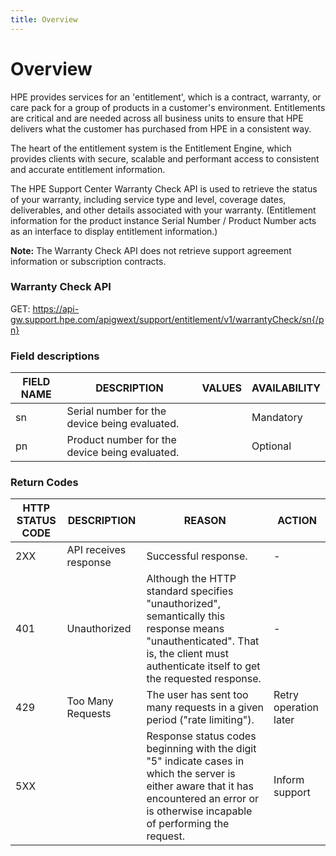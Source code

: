 ```yaml
---
title: Overview
---
```


# Overview

HPE provides services for an 'entitlement', which is a contract, warranty, or care pack for a group of products in a customer's environment. Entitlements are critical and are needed across all business units to ensure that HPE delivers what the customer has purchased from HPE in a consistent way.

The heart of the entitlement system is the Entitlement Engine, which provides clients with secure, scalable and performant access to consistent and accurate entitlement information.

The HPE Support Center Warranty Check API is used to retrieve the status of your warranty, including service type and level, coverage dates, deliverables, and other details associated with your warranty. (Entitlement information for the product instance Serial Number / Product Number acts as an interface to display entitlement information.)  

**Note:** The Warranty Check API does not retrieve support agreement information or subscription contracts.

### Warranty Check API
GET: https://api-gw.support.hpe.com/apigwext/support/entitlement/v1/warrantyCheck/sn{/pn}

### Field descriptions


|FIELD NAME|DESCRIPTION|VALUES|AVAILABILITY|
|--- |--- |--- |--- |
|sn|Serial number for the device being evaluated.||Mandatory|
|pn|Product number for the device being evaluated.||Optional|

### Return Codes

|HTTP STATUS CODE|DESCRIPTION|REASON|ACTION|
|--- |--- |--- |--- |
|2XX|API receives response|Successful response.|-|
|401|Unauthorized|Although the HTTP standard specifies "unauthorized", semantically this response means "unauthenticated". That is, the client must authenticate itself to get the requested response.|-||404|Not Found|The server can not find the requested resource. In the browser, this means the URL is not recognized. In an API, this can also mean that the endpoint is valid but the resource itself does not exist.|-|
|429|Too Many Requests|The user has sent too many requests in a given period ("rate limiting").|Retry operation later|
|5XX||Response status codes beginning with the digit "5" indicate cases in which the server is either aware that it has encountered an error or is otherwise incapable of performing the request.|Inform support|
